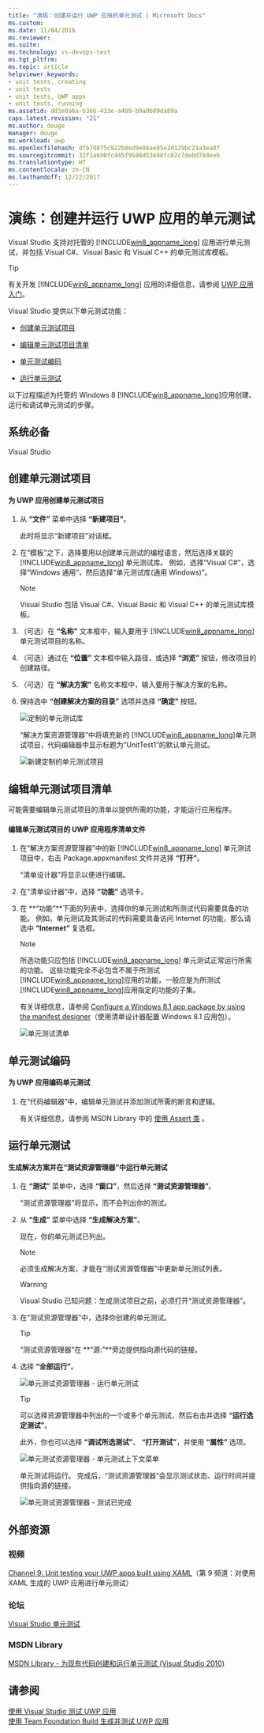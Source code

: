```yaml
---
title: "演练：创建并运行 UWP 应用的单元测试 | Microsoft Docs"
ms.custom: 
ms.date: 11/04/2016
ms.reviewer: 
ms.suite: 
ms.technology: vs-devops-test
ms.tgt_pltfrm: 
ms.topic: article
helpviewer_keywords:
- unit tests, creating
- unit tests
- unit tests, UWP apps
- unit tests, running
ms.assetid: dd3e8a6a-b366-433e-a409-b9a9b89da89a
caps.latest.revision: "21"
ms.author: douge
manager: douge
ms.workload: uwp
ms.openlocfilehash: dfb7d875c922b8ed9e86ae05e2d129bc21a3ea8f
ms.sourcegitcommit: 32f1a690fc445f9586d53698fc82c7debd784eeb
ms.translationtype: HT
ms.contentlocale: zh-CN
ms.lasthandoff: 12/22/2017
---
```

# <a name="walkthrough-creating-and-running-unit-tests-for-uwp-apps"></a>演练：创建并运行 UWP 应用的单元测试
Visual Studio 支持对托管的 [!INCLUDE[win8_appname_long](../debugger/includes/win8_appname_long_md.md)] 应用进行单元测试，并包括 Visual C#、Visual Basic 和 Visual C++ 的单元测试库模板。  
  
> [!TIP]
>  有关开发 [!INCLUDE[win8_appname_long](../debugger/includes/win8_appname_long_md.md)] 应用的详细信息，请参阅 [UWP 应用入门](http://go.microsoft.com/fwlink/?LinkID=241410)。  
  
 Visual Studio 提供以下单元测试功能：  
  
-   [创建单元测试项目](#CreateAndRunUnitTestWin8Tailored_Create)  
  
-   [编辑单元测试项目清单](#CreateAndRunUnitTestWin8Tailored_Manifest)  
  
-   [单元测试编码](#CreateAndRunUnitTestWin8Tailored_Code)  
  
-   [运行单元测试](#CreateAndRunUnitTestWin8Tailored_Run)  
  
 以下过程描述为托管的 Windows 8 [!INCLUDE[win8_appname_long](../debugger/includes/win8_appname_long_md.md)]应用创建、运行和调试单元测试的步骤。  
  
## <a name="prerequisites"></a>系统必备  
 Visual Studio  
  
##  <a name="CreateAndRunUnitTestWin8Tailored_Create"></a> 创建单元测试项目  
  
#### <a name="to-create-a-unit-test-project-for-a-uwp-app"></a>为 UWP 应用创建单元测试项目  
  
1.  从 **“文件”** 菜单中选择 **“新建项目”**。  
  
     此时将显示“新建项目”对话框。  
  
2.  在“模板”之下，选择要用以创建单元测试的编程语言，然后选择关联的 [!INCLUDE[win8_appname_long](../debugger/includes/win8_appname_long_md.md)] 单元测试库。 例如，选择“Visual C#”，选择“Windows 通用”，然后选择“单元测试库(通用 Windows)”。  
  
    > [!NOTE]
    >  Visual Studio 包括 Visual C#、Visual Basic 和 Visual C++ 的单元测试库模板。  
  
3.  （可选）在 **“名称”** 文本框中，输入要用于 [!INCLUDE[win8_appname_long](../debugger/includes/win8_appname_long_md.md)]单元测试项目的名称。  
  
4.  （可选）通过在 **“位置”** 文本框中输入路径，或选择 **“浏览”** 按钮，修改项目的创建路径。  
  
5.  （可选）在 **“解决方案”** 名称文本框中，输入要用于解决方案的名称。  
  
6.  保持选中 **“创建解决方案的目录”** 选项并选择 **“确定”** 按钮。  
  
     ![定制的单元测试库](../test/media/unit_test_win8_1.png "Unit_Test_Win8_1")  
  
     “解决方案资源管理器”中将填充新的 [!INCLUDE[win8_appname_long](../debugger/includes/win8_appname_long_md.md)]单元测试项目，代码编辑器中显示标题为“UnitTest1”的默认单元测试。  
  
     ![新建定制的单元测试项目](../test/media/unit_test_win8_unittestexplorer_newprojectcreated.png "Unit_Test_Win8_UnitTestExplorer_NewProjectCreated")  
  
##  <a name="CreateAndRunUnitTestWin8Tailored_Manifest"></a>编辑单元测试项目清单  
 可能需要编辑单元测试项目的清单以提供所需的功能，才能运行应用程序。  
  
#### <a name="to-edit-the-unit-test-projects-uwp-application-manifest-file"></a>编辑单元测试项目的 UWP 应用程序清单文件  
  
1.  在“解决方案资源管理器”中的新 [!INCLUDE[win8_appname_long](../debugger/includes/win8_appname_long_md.md)] 单元测试项目中，右击 Package.appxmanifest 文件并选择 **“打开”**。  
  
     “清单设计器”将显示以便进行编辑。  
  
2.  在“清单设计器”中，选择 **“功能”** 选项卡。  
  
3.  在 **“功能”**下面的列表中，选择你的单元测试和所测试代码需要具备的功能。 例如，单元测试及其测试的代码需要具备访问 Internet 的功能，那么请选中 **“Internet”** 复选框。  
  
    > [!NOTE]
    >  所选功能只应包括 [!INCLUDE[win8_appname_long](../debugger/includes/win8_appname_long_md.md)] 单元测试正常运行所需的功能。 这些功能完全不必包含不属于所测试 [!INCLUDE[win8_appname_long](../debugger/includes/win8_appname_long_md.md)]应用的功能，一般应是为所测试 [!INCLUDE[win8_appname_long](../debugger/includes/win8_appname_long_md.md)]应用指定的功能的子集。  
  
     有关详细信息，请参阅 [Configure a Windows 8.1 app package by using the manifest designer](http://msdn.microsoft.com/Library/24c58b7f-9c6d-41c3-b385-c1e8497d5b2d)（使用清单设计器配置 Windows 8.1 应用包）。  
  
     ![单元测试清单](../test/media/unit_test_win8_.png "Unit_Test_Win8_")  
  
##  <a name="CreateAndRunUnitTestWin8Tailored_Code"></a> 单元测试编码  
  
#### <a name="to-code-the-unit-test-for-a-uwp-app"></a>为 UWP 应用编码单元测试  
  
1.  在“代码编辑器”中，编辑单元测试并添加测试所需的断言和逻辑。  
  
     有关详细信息，请参阅 MSDN Library 中的 [使用 Assert 类](http://go.microsoft.com/fwlink/?LinkID=224991) 。  
  
##  <a name="CreateAndRunUnitTestWin8Tailored_Run"></a> 运行单元测试  
  
#### <a name="to-build-the-solution-and-run-the-unit-test-using-test-explorer"></a>生成解决方案并在“测试资源管理器”中运行单元测试  
  
1.  在 **“测试”** 菜单中，选择 **“窗口”**，然后选择 **“测试资源管理器”**。  
  
     “测试资源管理器”将显示，而不会列出你的测试。  
  
2.  从 **“生成”** 菜单中选择 **“生成解决方案”**。  
  
     现在，你的单元测试已列出。  
  
    > [!NOTE]
    >  必须生成解决方案，才能在“测试资源管理器”中更新单元测试列表。  
  
    > [!WARNING]
    >  Visual Studio 已知问题：生成测试项目之前，必须打开“测试资源管理器”。  
  
3.  在“测试资源管理器”中，选择你创建的单元测试。  
  
    > [!TIP]
    >  “测试资源管理器”在 **“源:”**旁边提供指向源代码的链接。  
  
4.  选择 **“全部运行”**。  
  
     ![单元测试资源管理器 &#45; 运行单元测试](../test/media/unit_test_win8_unittestexplorer_contextmenurun.png "Unit_Test_Win8_UnitTestExplorer_ContextMenuRun")  
  
    > [!TIP]
    >  可以选择资源管理器中列出的一个或多个单元测试，然后右击并选择 **“运行选定测试”**。  
    >   
    >  此外，你也可以选择 **“调试所选测试”**、 **“打开测试”**，并使用 **“属性”** 选项。  
    >   
    >  ![单元测试资源管理器 &#45; 单元测试上下文菜单](../test/media/unit_test_win8_unittestexplorer_contextmenu.png "Unit_Test_Win8_UnitTestExplorer_ContextMenuRun")  
  
     单元测试将运行。 完成后，“测试资源管理器”会显示测试状态、运行时间并提供指向源的链接。  
  
     ![单元测试资源管理器 &#45; 测试已完成](../test/media/unit_test_win8_unittestexplorer_done.png "Unit_Test_Win8_UnitTestExplorer_Done")  
  
## <a name="external-resources"></a>外部资源  
  
### <a name="videos"></a>视频  
 [Channel 9: Unit testing your UWP apps built using XAML](http://go.microsoft.com/fwlink/?LinkId=226285)（第 9 频道：对使用 XAML 生成的 UWP 应用进行单元测试）  
  
### <a name="forums"></a>论坛  
 [Visual Studio 单元测试](http://go.microsoft.com/fwlink/?LinkId=224477)  
  
### <a name="msdn-library"></a>MSDN Library  
 [MSDN Library - 为现有代码创建和运行单元测试 (Visual Studio 2010)](http://go.microsoft.com/fwlink/?LinkID=223683)  
  
## <a name="see-also"></a>请参阅  
 [使用 Visual Studio 测试 UWP 应用](../test/testing-store-apps-with-visual-studio.md)   
 [使用 Team Foundation Build 生成并测试 UWP 应用](http://msdn.microsoft.com/Library/d0ca17bb-deae-4f3d-a18d-1a99bebceaa9)
